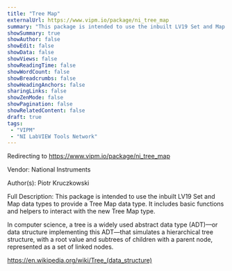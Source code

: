 ```yaml
---
title: "Tree Map"
externalUrl: https://www.vipm.io/package/ni_tree_map
summary: "This package is intended to use the inbuilt LV19 Set and Map data types to provide a Tree Map data type."
showSummary: true
showAuthor: false
showEdit: false
showData: false
showViews: false
showReadingTime: false
showWordCount: false
showBreadcrumbs: false
showHeadingAnchors: false
sharingLinks: false
showZenMode: false
showPagination: false
showRelatedContent: false
draft: true
tags:
 - "VIPM"
 - "NI LabVIEW Tools Network"
---
```


Redirecting to https://www.vipm.io/package/ni_tree_map

Vendor: National Instruments

Author(s): Piotr Kruczkowski
 
Full Description:
This package is intended to use the inbuilt LV19 Set and Map data types to provide a Tree Map data type. It includes basic functions and helpers to interact with the new Tree Map type. 

In computer science, a tree is a widely used abstract data type (ADT)—or data structure implementing this ADT—that simulates a hierarchical tree structure, with a root value and subtrees of children with a parent node, represented as a set of linked nodes.

https://en.wikipedia.org/wiki/Tree_(data_structure)